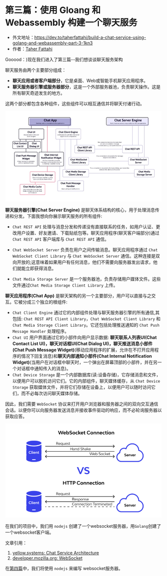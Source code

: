 # 第三篇：使用 Gloang 和 Webassembly 构建一个聊天服务

- 外文地址：https://dev.to/taherfattahi/build-a-chat-service-using-golang-and-webassembly-part-3-1kn3
- 作者：[Taher Fattahi](https://dev.to/taherfattahi)

Gooood：)现在我们进入了第三篇--我们想谈谈聊天服务架构

聊天服务由两个主要部分组成：
- **聊天应用或者客户端部分**，它是桌面、Web或智能手机聊天应用程序。
- **聊天服务器引擎或服务器部分**，这是一个外部服务器池，负责聊天操作。这是所有聊天奇迹发生的地方。

这两个部分都包含各种组件，这些组件可以相互通信并将聊天付诸行动。

![](./images/paer-3-01.jpg)

**聊天服务器引擎(Chat Server Engine)** 是聊天体系结构的核心，用于处理消息传递和分发。下面我想向你展示聊天服务的所有组件:

- `Chat REST API` 处理与消息分发和传递没有直接联系的任务，如用户认证、更改用户设置、好友邀请、下载贴纸包等。聊天应用程序(聊天客户端部分)通过 `Chat REST API` 客户端库与 `Chat REST API` 通信。

- `Chat WebSocket Server` 负责在用户之间传输消息。聊天应用程序通过 `Chat WebSocket Client Library` 与 `Chat WebSocket Server` 通信。这种连接是双向开放的;这意味着如果用户有任何消息，他们不需要向服务器发出请求，他们就能立即获得消息。

- `Chat Media Storage Server` 是一个服务器池，负责存储用户媒体文件。这些文件通过`Chat Media Storage Client Library` 上传。

**聊天应用程序(Chat App)** 是聊天架构的另一个主要部分，用户可以直接与之交互。它被分成三个独立的根组件:

- `Chat Client Engine` 通过它的内部组件处理与聊天服务器引擎的所有通信,其包括: `Chat REST API Client Library`，`Chat WebSocket Client Library` 和 `Chat Media Storage Client Library`。它还包括处理推送通知的 `Chat Push Message Handler` 处理程序。
- `Chat UI` 用户界面通过它的小部件向用户显示数据: **聊天联系人列表UI(Chat Contact List UI)，聊天对话框UI(Chat Dialog UI)，聊天推送消息小部件(Chat Push Message Widget)**(移动应用程序的扩展，允许在不打开应用程序的情况下回复消息)和**聊天内部通知小部件(Chat Internal Notification Widget)**(当用户在对话框中聊天时，一个弹出在屏幕顶部的小部件，并在另一个对话框中通知传入的消息)。
- `Chat Device Storage` 是一个内部数据库(读:设备存储)，它存储消息和文件，以便用户可以脱机访问它们。它的内部组件，聊天媒体缓存，从 `Chat Device Storage` 获取媒体文件，并将它们存储在设备上，以便用户可以随时访问它们，而不必每次访问聊天媒体存储。

因此，我们需要 `WebSocket` 协议来打开用户浏览器和服务器之间的双向交互通信会话。以便你可以向服务器发送消息并接收事件驱动的响应，而不必轮询服务器以获取应答。

![](./images/part-3-02.png)

在我们的项目中，我们用 `nodejs` 创建了一个websocket服务器，用`Golang`创建了一个websocket客户端。

文章引用：
1. [yellow.systems: Chat Service Architecture](https://yellow.systems/blog/guide-to-the-chat-architecture)
2. [developer.mozilla.org: WebSocket](https://developer.mozilla.org/en-US/docs/Web/API/WebSockets_API)

在[第四篇](./part-4.md)中，我们将使用 `nodejs` 来编写 websocket服务器。